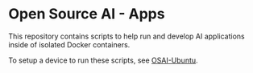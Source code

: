 # Open Source AI - Apps

This repository contains scripts to help run and develop AI applications inside of isolated Docker containers.

To setup a device to run these scripts, see [OSAI-Ubuntu](https://github.com/johnshaughnessy/osai-ubuntu).
